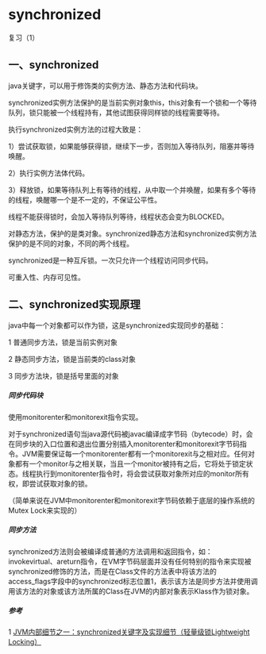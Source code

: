# synchronized

复习（1）

## 一、synchronized

java关键字，可以用于修饰类的实例方法、静态方法和代码块。

synchronized实例方法保护的是当前实例对象this，this对象有一个锁和一个等待队列，锁只能被一个线程持有，其他试图获得同样锁的线程需要等待。

执行synchronized实例方法的过程大致是：

1）尝试获取锁，如果能够获得锁，继续下一步，否则加入等待队列，阻塞并等待唤醒。

2）执行实例方法体代码。

3）释放锁，如果等待队列上有等待的线程，从中取一个并唤醒，如果有多个等待的线程，唤醒哪一个是不一定的，不保证公平性。

线程不能获得锁时，会加入等待队列等待，线程状态会变为BLOCKED。

对静态方法，保护的是类对象。synchronized静态方法和synchronized实例方法保护的是不同的对象，不同的两个线程。

synchronized是一种互斥锁。一次只允许一个线程访问同步代码。

可重入性、内存可见性。

## 二、synchronized实现原理

java中每一个对象都可以作为锁，这是synchronized实现同步的基础：

1 普通同步方法，锁是当前实例对象

2 静态同步方法，锁是当前类的class对象

3 同步方法块，锁是括号里面的对象

##### 同步代码块

使用monitorenter和monitorexit指令实现。

对于synchronized语句当java源代码被javac编译成字节码（bytecode）时，会在同步块的入口位置和退出位置分别插入monitorenter和monitorexit字节码指令。JVM需要保证每一个monitorenter都有一个monitorexit与之相对应。任何对象都有一个monitor与之相关联，当且一个monitor被持有之后，它将处于锁定状态。线程执行到monitorenter指令时，将会尝试获取对象所对应的monitor所有权，即尝试获取对象的锁。

（简单来说在JVM中monitorenter和monitorexit字节码依赖于底层的操作系统的Mutex Lock来实现的）

##### 同步方法

synchronized方法则会被编译成普通的方法调用和返回指令，如：invokevirtual、areturn指令，在VM字节码层面并没有任何特别的指令来实现被synchronized修饰的方法，而是在Class文件的方法表中将该方法的access_flags字段中的synchronized标志位置1，表示该方法是同步方法并使用调用该方法的对象或该方法所属的Class在JVM的内部对象表示Klass作为锁对象。



##### 参考

1 [JVM内部细节之一：synchronized关键字及实现细节（轻量级锁Lightweight Locking）](https://www.cnblogs.com/javaminer/p/3889023.html)
